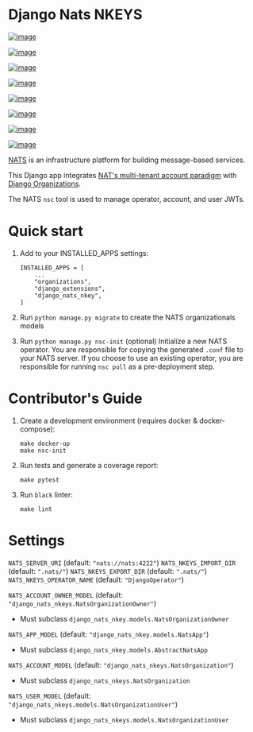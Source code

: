 # Django Nats NKEYS

[![image](https://img.shields.io/pypi/v/django-nats-nkeys)](https://pypi.org/project/django-nats-nkeys/)

[![image](https://img.shields.io/pypi/pyversions/django-nats-nkeys)](https://pypi.org/project/django-nats-nkeys/)

[![image](https://img.shields.io/pypi/djversions/django-nats-nkeys)](https://pypi.org/project/django-nats-nkeys/)

[![image](https://img.shields.io/pypi/wheel/django-nats-nkeys)](https://pypi.org/project/django-nats-nkeys/)

[![image](https://img.shields.io/discord/773452324692688956)](https://discord.gg/Y848Hq9xKh)

[![image](https://img.shields.io/github/workflow/status/bitsy-ai/django-nats-nkeys/Test)](https://github.com/bitsy-ai/django-nats-nkeys)

[![image](https://img.shields.io/codecov/c/github/bitsy-ai/django-nats-nkeys)](https://github.com/bitsy-ai/django-nats-nkeys)

[![image](https://img.shields.io/github/release-date-pre/bitsy-ai/django-nats-nkeys)](https://github.com/bitsy-ai/django-nats-nkeys)

[NATS](https://docs.nats.io/nats-concepts/what-is-nats) is an
infrastructure platform for building message-based services.

This Django app integrates [NAT's multi-tenant account paradigm](https://docs.nats.io/running-a-nats-service/configuration/securing_nats/accounts) with [Django Organizations](https://github.com/bennylope/django-organizations).

The NATS `nsc` tool is used to manage operator, account, and user JWTs.


Quick start
===========

1.  Add to your INSTALLED\_APPS settings:

        INSTALLED_APPS = [
            ...
            "organizations",
            "django_extensions",
            "django_nats_nkey",
        ]

2.  Run `python manage.py migrate` to create the NATS organizationals
    models

3.  Run `python manage.py nsc-init` (optional) Initialize a new NATS
    operator. You are responsible for copying the generated
    `.conf` file to your NATS server. If you choose to use
    an existing operator, you are responsible for running `nsc pull` as a pre-deployment step.

Contributor's Guide
====================

1.  Create a development environment (requires docker & docker-compose):

        make docker-up
        make nsc-init

2.  Run tests and generate a coverage report:

        make pytest

3.  Run `black` linter:

        make lint


Settings
===========

`NATS_SERVER_URI` (default: `"nats://nats:4222"`)
`NATS_NKEYS_IMPORT_DIR` (default: `".nats/"`)
`NATS_NKEYS_EXPORT_DIR` (default: `".nats/"`)
`NATS_NKEYS_OPERATOR_NAME` (default: `"DjangoOperator"`)

`NATS_ACCOUNT_OWNER_MODEL` (default: `"django_nats_nkeys.NatsOrganizationOwner"`)
* Must subclass `django_nats_nkey.models.NatsOrganizationOwner`

`NATS_APP_MODEL` (default: `"django_nats_nkey.models.NatsApp"`)
* Must subclass `django_nats_nkey.models.AbstractNatsApp`

`NATS_ACCOUNT_MODEL` (default: `"django_nats_nkeys.NatsOrganization"`)
* Must subclass `django_nats_nkeys.NatsOrganization`

`NATS_USER_MODEL` (default: `"django_nats_nkeys.models.NatsOrganizationUser"`)
* Must subclass `django_nats_nkeys.models.NatsOrganizationUser`

